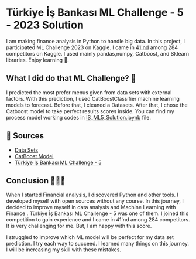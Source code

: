 ﻿# Türkiye İş Bankası ML Challenge - 5 - 2023 Solution

I am making finance analysis in Python to handle big data. In this project, I participated  ML Challenge 2023 on Kaggle. I came in [41'nd](https://www.kaggle.com/competitions/turkiye-is-bankasi-ml-challenge-5/leaderboard) among 284 competitors on Kaggle. I used mainly pandas,numpy, Catboost, and Sklearn libraries. Enjoy learning 🧭.

## What I did do that ML Challenge? 🔎

I predicted the most prefer menus given from  data sets with external factors. With this prediction, I used CatBoostClassifier machine learning models to forecast. Before that, I cleaned a Datasets. After that, I chose the Catboost model to take perfect results scores inside. You can find my process model working codes in [IS_ML5_Solution.ipynb](https://github.com/Ybatuhan-EcoBooster/Turkey_IsBank_MLChallenge5_Solution/blob/main/IS_ML5_Solution.ipynb) file.


## 📌 Sources 
- [Data Sets](https://www.kaggle.com/competitions/turkiye-is-bankasi-ml-challenge-5/data)
- [CatBoost Model](https://catboost.ai/en/docs/concepts/python-reference_catboostclassifier)
- [Türkiye İş Bankası ML Challenge - 5](https://www.kaggle.com/competitions/turkiye-is-bankasi-ml-challenge-5/overview)

## Conclusion 👨🏻‍💻

When I started Financial analysis, I discovered Python and other tools. I developed myself with open sources without any course. In this journey, I decided to improve myself in data analysis and Machine Learning with Finance . Türkiye İş Bankası ML Challenge - 5 was one of them. I joined this competition to gain experience and I came in 41'nd among 284 competitors. It is very challenging for me. But, I am happy with this score. 

I struggled to improve which ML model will be perfect for my data set prediction. I try each way to succeed. I learned many things on this journey. I will be increasing my skill with these mistakes.
